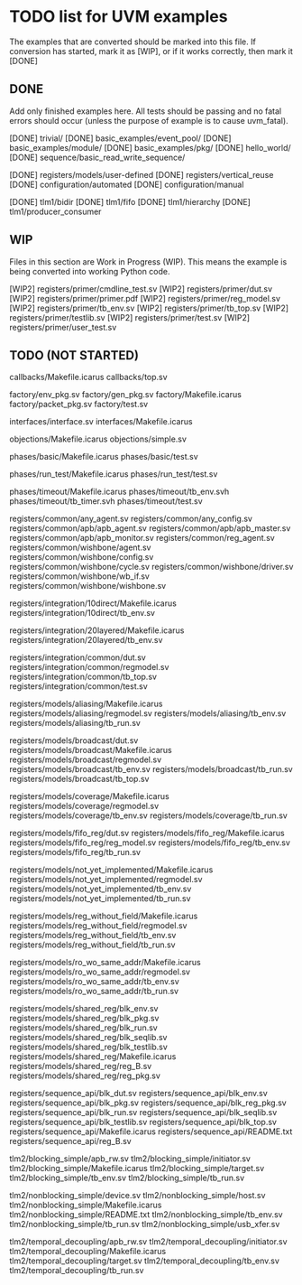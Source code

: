 TODO list for UVM examples
==========================

The examples that are converted should be marked into this file. If conversion
has started, mark it as [WIP], or if it works correctly, then mark it [DONE]

DONE
------------------

Add only finished examples here. All tests should be passing and no fatal errors
should occur (unless the purpose of example is to cause uvm_fatal).

[DONE] trivial/
[DONE] basic_examples/event_pool/
[DONE] basic_examples/module/
[DONE] basic_examples/pkg/
[DONE] hello_world/
[DONE] sequence/basic_read_write_sequence/

[DONE] registers/models/user-defined
[DONE] registers/vertical_reuse
[DONE] configuration/automated
[DONE] configuration/manual

[DONE] tlm1/bidir
[DONE] tlm1/fifo
[DONE] tlm1/hierarchy
[DONE] tlm1/producer_consumer


WIP
------------------

Files in this section are Work in Progress (WIP). This means the example is
being converted into working Python code.

[WIP2] registers/primer/cmdline_test.sv
[WIP2] registers/primer/dut.sv
[WIP2] registers/primer/primer.pdf
[WIP2] registers/primer/reg_model.sv
[WIP2] registers/primer/tb_env.sv
[WIP2] registers/primer/tb_top.sv
[WIP2] registers/primer/testlib.sv
[WIP2] registers/primer/test.sv
[WIP2] registers/primer/user_test.sv

TODO (NOT STARTED)
------------------

callbacks/Makefile.icarus
callbacks/top.sv

factory/env_pkg.sv
factory/gen_pkg.sv
factory/Makefile.icarus
factory/packet_pkg.sv
factory/test.sv

interfaces/interface.sv
interfaces/Makefile.icarus

objections/Makefile.icarus
objections/simple.sv

phases/basic/Makefile.icarus
phases/basic/test.sv

phases/run_test/Makefile.icarus
phases/run_test/test.sv

phases/timeout/Makefile.icarus
phases/timeout/tb_env.svh
phases/timeout/tb_timer.svh
phases/timeout/test.sv

registers/common/any_agent.sv
registers/common/any_config.sv
registers/common/apb/apb_agent.sv
registers/common/apb/apb_master.sv
registers/common/apb/apb_monitor.sv
registers/common/reg_agent.sv
registers/common/wishbone/agent.sv
registers/common/wishbone/config.sv
registers/common/wishbone/cycle.sv
registers/common/wishbone/driver.sv
registers/common/wishbone/wb_if.sv
registers/common/wishbone/wishbone.sv

registers/integration/10direct/Makefile.icarus
registers/integration/10direct/tb_env.sv

registers/integration/20layered/Makefile.icarus
registers/integration/20layered/tb_env.sv

registers/integration/common/dut.sv
registers/integration/common/regmodel.sv
registers/integration/common/tb_top.sv
registers/integration/common/test.sv

registers/models/aliasing/Makefile.icarus
registers/models/aliasing/regmodel.sv
registers/models/aliasing/tb_env.sv
registers/models/aliasing/tb_run.sv

registers/models/broadcast/dut.sv
registers/models/broadcast/Makefile.icarus
registers/models/broadcast/regmodel.sv
registers/models/broadcast/tb_env.sv
registers/models/broadcast/tb_run.sv
registers/models/broadcast/tb_top.sv

registers/models/coverage/Makefile.icarus
registers/models/coverage/regmodel.sv
registers/models/coverage/tb_env.sv
registers/models/coverage/tb_run.sv

registers/models/fifo_reg/dut.sv
registers/models/fifo_reg/Makefile.icarus
registers/models/fifo_reg/reg_model.sv
registers/models/fifo_reg/tb_env.sv
registers/models/fifo_reg/tb_run.sv

registers/models/not_yet_implemented/Makefile.icarus
registers/models/not_yet_implemented/regmodel.sv
registers/models/not_yet_implemented/tb_env.sv
registers/models/not_yet_implemented/tb_run.sv

registers/models/reg_without_field/Makefile.icarus
registers/models/reg_without_field/regmodel.sv
registers/models/reg_without_field/tb_env.sv
registers/models/reg_without_field/tb_run.sv

registers/models/ro_wo_same_addr/Makefile.icarus
registers/models/ro_wo_same_addr/regmodel.sv
registers/models/ro_wo_same_addr/tb_env.sv
registers/models/ro_wo_same_addr/tb_run.sv

registers/models/shared_reg/blk_env.sv
registers/models/shared_reg/blk_pkg.sv
registers/models/shared_reg/blk_run.sv
registers/models/shared_reg/blk_seqlib.sv
registers/models/shared_reg/blk_testlib.sv
registers/models/shared_reg/Makefile.icarus
registers/models/shared_reg/reg_B.sv
registers/models/shared_reg/reg_pkg.sv

registers/sequence_api/blk_dut.sv
registers/sequence_api/blk_env.sv
registers/sequence_api/blk_pkg.sv
registers/sequence_api/blk_reg_pkg.sv
registers/sequence_api/blk_run.sv
registers/sequence_api/blk_seqlib.sv
registers/sequence_api/blk_testlib.sv
registers/sequence_api/blk_top.sv
registers/sequence_api/Makefile.icarus
registers/sequence_api/README.txt
registers/sequence_api/reg_B.sv

tlm2/blocking_simple/apb_rw.sv
tlm2/blocking_simple/initiator.sv
tlm2/blocking_simple/Makefile.icarus
tlm2/blocking_simple/target.sv
tlm2/blocking_simple/tb_env.sv
tlm2/blocking_simple/tb_run.sv

tlm2/nonblocking_simple/device.sv
tlm2/nonblocking_simple/host.sv
tlm2/nonblocking_simple/Makefile.icarus
tlm2/nonblocking_simple/README.txt
tlm2/nonblocking_simple/tb_env.sv
tlm2/nonblocking_simple/tb_run.sv
tlm2/nonblocking_simple/usb_xfer.sv

tlm2/temporal_decoupling/apb_rw.sv
tlm2/temporal_decoupling/initiator.sv
tlm2/temporal_decoupling/Makefile.icarus
tlm2/temporal_decoupling/target.sv
tlm2/temporal_decoupling/tb_env.sv
tlm2/temporal_decoupling/tb_run.sv

